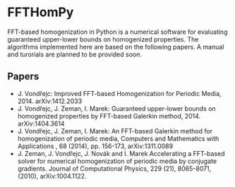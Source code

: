 FFTHomPy
========

FFT-based homogenization in Python is a numerical software for evaluating guaranteed upper-lower bounds on homogenized properties. The algorithms implemented here are based on the following papers. A manual and turorials are planned to be provided soon.

Papers
------
- J. Vondřejc: Improved FFT-based Homogenization for Periodic Media, 2014. arXiv:1412.2033
- J. Vondřejc, J. Zeman, I. Marek: Guaranteed upper-lower bounds on homogenized properties by FFT-based Galerkin method, 2014. arXiv:1404.3614
- J. Vondřejc, J. Zeman, I. Marek: An FFT-based Galerkin method for homogenization of periodic media, Computers and Mathematics with Applications , 68 (2014), pp. 156-173, arXiv:1311.0089
- J. Zeman, J. Vondřejc, J. Novák and I. Marek Accelerating a FFT-based solver for numerical homogenization of periodic media by conjugate gradients. Journal of Computational Physics, 229 (21), 8065-8071, (2010), arXiv:1004.1122.
